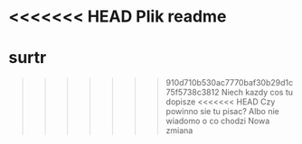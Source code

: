 <<<<<<< HEAD
Plik readme
=======
# surtr
>>>>>>> 910d710b530ac7770baf30b29d1c75f5738c3812
Niech kazdy cos tu dopisze
<<<<<<< HEAD
Czy powinno sie tu pisac?
Albo nie wiadomo o co chodzi
Nowa zmiana

